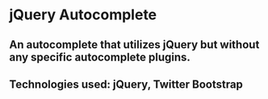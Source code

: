 # jQuery Autocomplete

## An autocomplete that utilizes jQuery but without any specific autocomplete plugins.  

## Technologies used: jQuery, Twitter Bootstrap